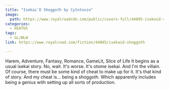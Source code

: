 ```yaml
---
title: "Isekai'D Shoggoth by Cytotoxin"
image:
  path: https://www.royalroadcdn.com/public/covers-full/44895-isekaid-shoggoth.jpg
categories:
  - HIATUS
tags:
  - GL/WLW
link: https://www.royalroad.com/fiction/44895/isekaid-shoggoth

---
```

Harem, Adventure, Fantasy, Romance, GameLit, Slice of Life
It begins as a usual isekai story.
No, wait. It's worse. It's otome isekai. And I'm the villain.
Of course, there must be some kind of cheat to make up for it. It's that kind of story.
And my cheat is... being a shoggoth. Which apparently includes being a genius with setting up all sorts of production.

